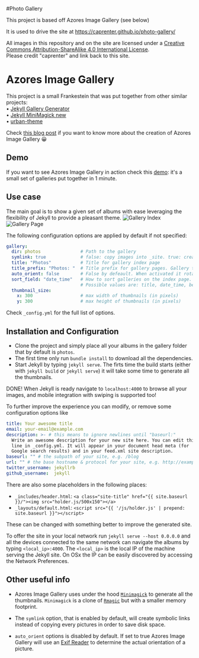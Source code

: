 #Photo Gallery

This project is based off Azores Image Gallery (see below)

It is used to drive the site at https://caprenter.github.io/photo-gallery/

All images in this repository and on the site are licensed under a [Creative Commons Attribution-ShareAlike 4.0 International License](http://creativecommons.org/licenses/by-sa/4.0/).  
Please credit "caprenter" and link back to this site.

# Azores Image Gallery

This project is a small Frankestein that was put together from other similar projects:  
• [Jekyll Gallery Generator](https://github.com/ggreer/jekyll-gallery-generator)  
• [Jekyll MiniMagick new](https://github.com/MattKevan/Jekyll-MiniMagick-new)  
• [urban-theme](https://github.com/midzer/urban-theme)  

Check [this blog post](http://sarpex.co.uk/2019/02/quick-experiment-with-ruby-and-jekyll/) if you want to know more about the creation of Azores Image Gallery 😀

## Demo
If you want to see Azores Image Gallery in action check this [demo](http://sarpex.com/travels): it's a small set of galleries put together in 1 minute.

## Use case

The main goal is to show a given set of albums with ease leveraging the flexibility of Jekyll to provide a pleasant theme.
![Gallery Index](https://github.com/simoarpe/azores-image-gallery/blob/master/gallery_index.png)
![Gallery Page](https://github.com/simoarpe/azores-image-gallery/blob/master/gallery_page.gif)

The following configuration options are applied by default if not specified:
```config.yml
gallery:
  dir: photos               # Path to the gallery
  symlink: true             # false: copy images into _site. true: create symbolic links (saves disk space)
  title: "Photos"           # Title for gallery index page
  title_prefix: "Photos: "  # Title prefix for gallery pages. Gallery title = title_prefix + gallery_name
  auto_orient: false        # False by defeault. When activated it rotates the images based on the exifr.
  sort_field: "date_time"   # How to sort galleries on the index page.
                            # Possible values are: title, date_time, best_image
  thumbnail_size:
    x: 300                  # max width of thumbnails (in pixels)
    y: 300                  # max height of thumbnails (in pixels)
```

Check `_config.yml` for the full list of options.

## Installation and Configuration

* Clone the project and simply place all your albums in the gallery folder that by default is `photos`.
* The first time only run `bundle install` to download all the dependencies.
* Start Jekyll by typing `jekyll serve`.
The firts time the build starts (either with `jekyll build` or `jekyll serve`) it will take some time to generate all the thumbnails.

DONE!
When Jekyll is ready navigate to `localhost:4000` to browse all your images, and mobile integration with swiping is supported too!

To further improve the experience you can modify, or remove some configuration options like
```config.yml
title: Your awesome title
email: your-email@example.com
description: >- # this means to ignore newlines until "baseurl:"
  Write an awesome description for your new site here. You can edit this
  line in _config.yml. It will appear in your document head meta (for
  Google search results) and in your feed.xml site description.
baseurl: "" # the subpath of your site, e.g. /blog
url: "" # the base hostname & protocol for your site, e.g. http://example.com
twitter_username: jekyllrb
github_username:  jekyll
```

There are also some placeholders in the following places:
* `_includes/header.html`:  `<a class="site-title" href="{{ site.baseurl }}/"><img src="holder.js/500x150"></a>`
* `_layouts/default.html`:  `<script src="{{ '/js/holder.js' | prepend: site.baseurl }}"></script>`

These can be changed with something better to improve the generated site.

To offer the site in your local network run `jekyll serve --host 0.0.0.0` and all the devices connected to the same network can navigate the albums by typing `<local_ip>:4000`. The `<local_ip>` is the local IP of the machine serving the Jekyll site. On OSx the IP can be easily discovered by accessing the Network Preferences.

## Other useful info

* Azores Image Gallery uses under the hood [`Minimagick`](https://github.com/minimagick/minimagick) to generate all the thumbnails. `Minimagick` is a clone of [`Rmagic`](https://github.com/rmagick/rmagick) but with a smaller memory footprint.

* The `symlink` option, that is enabled by default, will create symbolic links instead of copying every pictures in order to save disk space.

* `auto_orient` options is disabled by default. If set to true Azores Image Gallery will use an [Exif Reader](https://github.com/remvee/exifr) to determine the actual orientation of a picture.

